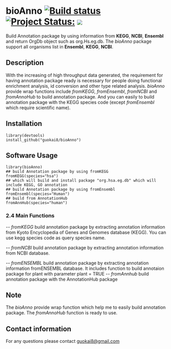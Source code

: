 # bioAnno <a href="https://travis-ci.org/guokai8/bioAnno"><img src="https://travis-ci.org/guokai8/bioAnno.svg" alt="Build status"></a>  [![Project Status:](http://www.repostatus.org/badges/latest/active.svg)](http://www.repostatus.org/#active) [![](https://img.shields.io/badge/devel%20version-0.99.0-green.svg)](https://github.com/guokai8/bioAnno)    

Build Annotation package by using information from __KEGG__, __NCBI__, __Ensembl__ and return OrgDb object such as org.Hs.eg.db. The _bioAnno_ package support all organisms list in __Ensembl__, __KEGG__, __NCBI__.  
## Description
With the increasing of high throughput data generated, the requirement for
having annotation package ready is necessary for people doing functional 
enrichment analysis, id conversion and other type related analysis.
_bioAnno_ provide wrap functions include _fromKEGG_, _fromEnsembl_, 
_fromNCBI_ and _fromAnnoHub_ to build annotation package. 
And you can easily to build annotation package with 
the KEGG species code (except _fromEnsembl_ which require scientific name).
## Installation
```
library(devtools)
install_github("guokai8/bioAnno")
``` 

## Software Usage

```
library(bioAnno)
## build Annotation package by using fromKEGG
fromKEGG(species="hsa")
## which will build and install package "org.hsa.eg.db" which will include KEGG, GO annotation 
## build Annotation package by using fromEnsembl 
fromEnsembl(species="Human")
## build from AnnotationHub
fromAnnHub(species="human")
```
### 2.4 Main Functions
--  _fromKEGG_ build annotation package by extracting annotation information 
    from Kyoto Encyclopedia of Genes and Genomes database (KEGG). 
    You can use kegg species code as query species name.

-- _fromNCBI_ build annotation package by extracting annotation information from
    NCBI database.

-- _fromENSEMBL_ build annotation package by extracting annotation information 
    fromENSEMBL database. It includes function to build annotaion package for 
    plant with parameter plant = TRUE
-- _fromAnnhub_ build annotation package with the AnnotationHub package 
## Note
The _bioAnno_ provide wrap function which help me to easily build annotation package.
The _fromAnnoHub_ function is ready to use. 

## Contact information

For any questions please contact guokai8@gmail.com
